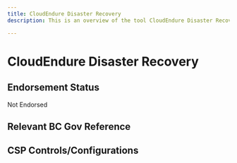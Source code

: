 ```yaml
---
title: CloudEndure Disaster Recovery
description: This is an overview of the tool CloudEndure Disaster Recovery, and its current status  within BC Gov.

---
```

<!---
Note: this is a generated file.  You should not edit it directly.  Please check https://github.com/bcgov/cloud-pathfinder for details.
-->
# CloudEndure Disaster Recovery



## Endorsement Status
Not Endorsed

## Relevant BC Gov Reference


## CSP Controls/Configurations
